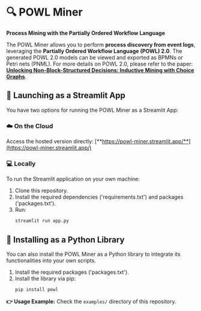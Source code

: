 # 🔍 POWL Miner
**Process Mining with the Partially Ordered Workflow Language**

The POWL Miner allows you to perform **process discovery from event logs**, leveraging the **Partially Ordered Workflow Language (POWL) 2.0**. The generated POWL 2.0 models can be viewed and exported as BPMNs or Petri nets (PNML). For more details on POWL 2.0, please refer to the paper: [**Unlocking Non-Block-Structured Decisions: Inductive Mining with Choice Graphs**](https://arxiv.org/abs/2505.07052).


## 🚀 Launching as a Streamlit App

You have two options for running the POWL Miner as a Streamlit App:

### ☁️ On the Cloud
Access the hosted version directly:
[**https://powl-miner.streamlit.app/**](https://powl-miner.streamlit.app/)

### 💻 Locally
To run the Streamlit application on your own machine:

  1. Clone this repository.
  2. Install the required dependencies ('requirements.txt') and packages ('packages.txt').
  3. Run:
     ```bash
     streamlit run app.py
     ```

## 🐍 Installing as a Python Library

You can also install the POWL Miner as a Python library to integrate its functionalities into your own scripts.

1. Install the required packages ('packages.txt').
2. Install the library via pip:
    ```bash
    pip install powl
    ```

**👉 Usage Example:**
     Check the `examples/` directory of this repository.

